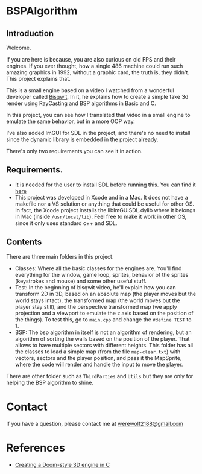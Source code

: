 # BSPAlgorithm

## Introduction

Welcome. 

If you are here is because, you are also curious on old FPS and their engines. If you ever thought, how a single 486 machine could run such amazing graphics in 1992, without a graphic card, the truth is, they didn't. This project explains that.

This is a small engine based on a video I watched from a wonderful developer called [Bisqwit](https://www.youtube.com/channel/UCKTehwyGCKF-b2wo0RKwrcg). In it, he explains how to create a simple fake 3d render using RayCasting and BSP algorithms in Basic and C.

In this project, you can see how I translated that video in a small engine to emulate the same behavior, but in a more OOP way. 

I've also added ImGUI for SDL in the project, and there's no need to install since the dynamic library is embedded in the project already.

There's only two requirements you can see it in action.

## Requirements.

- It is needed for the user to install SDL before running this. You can find it [here](https://www.libsdl.org)
- This project was developed in Xcode and in a Mac. It does not have a makefile nor a VS solution or anything that could be useful for other OS. In fact, the Xcode project installs the libImGUISDL.dylib where it belongs in Mac (inside `/usr/local/lib`). Feel free to make it work in other OS, since it only uses standard c++ and SDL.

## Contents

There are three main folders in this project.

- Classes: Where all the basic classes for the engines are. You'll find everything for the window, game loop, sprites, behavior of the sprites (keystrokes and mouse) and some other useful stuff.
- Test: In the beginning of bisqwit video, he'll explain how you can transform 2D in 3D, based on an absolute map (the player moves but the world stays intact), the transformed map (the world moves but the player stay still), and the perspective transformed map (we apply projection and a viewport to emulate the z axis based on the position of the things). To test this, go to `main.cpp` and change the `#define TEST` to 1.
- BSP: The bsp algorithm in itself is not an algorithm of rendering, but an algorithm of sorting the walls based on the position of the player. That allows to have multiple sectors with different heights. This folder has all the classes to load a simple map (from the file `map-clear.txt`) with vectors, sectors and the player position, and pass it the MapSprite, where the code will render and handle the input to move the player.

There are other folder such as `ThirdParties` and `Utils` but they are only for helping the BSP algorithm to shine.

# Contact

If you have a question, please contact me at [werewolf2188@gmail.com](emailto:werewolf2188@gmail.com)

# References

- [Creating a Doom-style 3D engine in C](https://www.youtube.com/watch?v=HQYsFshbkYw)

